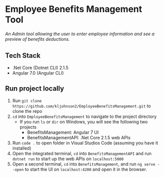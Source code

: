 # Employee Benefits Management Tool

###### An Admin tool allowing the user to enter employee information and see a preview of benefits deductions. 

## Tech Stack
- .Net Core (Dotnet CLI) 2.1.5 
- Angular 7.0 (Angular CLI)

## Run project locally
1. Run `git clone https://github.com/kljohnson2/EmployeeBenefitsManagement.git` to clone the repo 
2. `cd` into `EmployeeBenefitsManagement` to navigate to the project directory
   - If you run `ls` or `dir` on Windows, you will see the following two projects
     - BenefitsManagement: Angular 7 UI
     - BenefitsManagementAPI: .Net Core 2.1.5 web APIs
3. Run `code .` to open folder in Visual Studios Code (assuming you have it installed)
4. Open the integrated terminal, `cd` into `BenefitsManagementAPI` and run `dotnet run` to start up the web APIs on `localhost:5000`
5. Open a second terminal, `cd` into `BenefitsManagement`, and run `ng serve --open` to start the UI on `localhost:4200` and open it in the browser.

